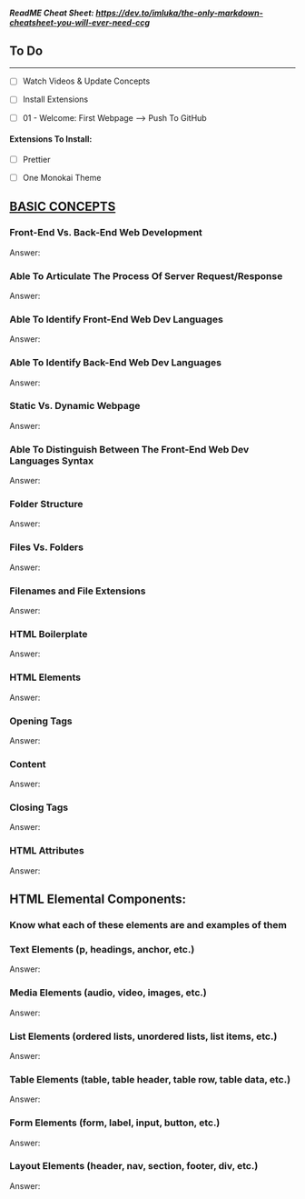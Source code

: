 ##### ReadME Cheat Sheet: https://dev.to/imluka/the-only-markdown-cheatsheet-you-will-ever-need-ccg

## To Do
---
- [ ] Watch Videos & Update Concepts
- [ ] Install Extensions
- [ ] 01 - Welcome: First Webpage --> Push To GitHub 


#### Extensions To Install:
- [ ] Prettier
- [ ] One Monokai Theme





## <u>BASIC CONCEPTS</u>
### Front-End Vs. Back-End Web Development
Answer:


### Able To Articulate The Process Of Server Request/Response 
Answer:


### Able To Identify Front-End Web Dev Languages
Answer:


### Able To Identify Back-End Web Dev Languages
Answer:


### Static Vs. Dynamic Webpage
Answer:


### Able To Distinguish Between The Front-End Web Dev Languages Syntax
Answer:


### Folder Structure
Answer:


### Files Vs. Folders
Answer:


### Filenames and File Extensions
Answer:


### HTML Boilerplate
Answer:


### HTML Elements
Answer:


### Opening Tags
Answer:


### Content
Answer:


### Closing Tags
Answer:


### HTML Attributes
Answer:




## HTML Elemental Components:
###  Know what each of these elements are and examples of them

###  Text Elements (p, headings, anchor, etc.)
Answer:


###  Media Elements (audio, video, images, etc.)
Answer:


###  List Elements (ordered lists, unordered lists, list items, etc.)
Answer:


###  Table Elements (table, table header, table row, table data, etc.)
Answer:


###  Form Elements (form, label, input, button, etc.)
Answer:


###  Layout Elements (header, nav, section, footer, div, etc.)
Answer:


